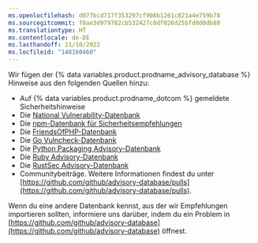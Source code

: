 ```yaml
---
ms.openlocfilehash: d077bcd717f353297cf908b1261c821a4e759b78
ms.sourcegitcommit: f0ae3d979782cb532427c0df026d25bfd0d0db80
ms.translationtype: HT
ms.contentlocale: de-DE
ms.lasthandoff: 11/10/2022
ms.locfileid: "148160460"
---
```

Wir fügen der {% data variables.product.prodname_advisory_database %} Hinweise aus den folgenden Quellen hinzu:
- Auf {% data variables.product.prodname_dotcom %} gemeldete Sicherheitshinweise
- Die [National Vulnerability-Datenbank](https://nvd.nist.gov/)
- Die [npm-Datenbank für Sicherheitsempfehlungen](https://github.com/advisories?query=type%3Areviewed+ecosystem%3Anpm)
- Die [FriendsOfPHP-Datenbank](https://github.com/FriendsOfPHP/security-advisories) 
- Die [Go Vulncheck-Datenbank](https://pkg.go.dev/golang.org/x/vuln/vulncheck) 
- Die [Python Packaging Advisory-Datenbank](https://github.com/pypa/advisory-database) 
- Die [Ruby Advisory-Datenbank](https://rubysec.com/)
- Die [RustSec Advisory-Datenbank](https://rustsec.org/)
- Communitybeiträge. Weitere Informationen findest du unter [https://github.com/github/advisory-database/pulls](https://github.com/github/advisory-database/pulls).

Wenn du eine andere Datenbank kennst, aus der wir Empfehlungen importieren sollten, informiere uns darüber, indem du ein Problem in [https://github.com/github/advisory-database](https://github.com/github/advisory-database) öffnest.
